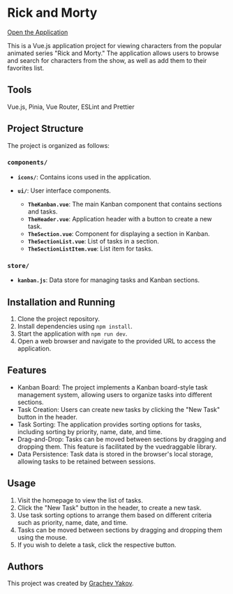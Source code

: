 # Rick and Morty

[Open the Application](https://gra4evyakov.github.io/kanban/)

This is a Vue.js application project for viewing characters from the popular animated series "Rick and Morty." The application allows users to browse and search for characters from the show, as well as add them to their favorites list.

## Tools

Vue.js, Pinia, Vue Router, ESLint and Prettier

## Project Structure

The project is organized as follows:

### `components/`

- **`icons/`**: Contains icons used in the application.
- **`ui/`**: User interface components.

    - **`TheKanban.vue`**: The main Kanban component that contains sections and tasks.
    - **`TheHeader.vue`**: Application header with a button to create a new task.
    - **`TheSection.vue`**: Component for displaying a section in Kanban.
    - **`TheSectionList.vue`**: List of tasks in a section.
    - **`TheSectionListItem.vue`**: List item for tasks.

### `store/`

- **`kanban.js`**: Data store for managing tasks and Kanban sections.

## Installation and Running

1. Clone the project repository.
2. Install dependencies using `npm install`.
3. Start the application with `npm run dev`.
4. Open a web browser and navigate to the provided URL to access the application.

## Features

- Kanban Board: The project implements a Kanban board-style task management system, allowing users to organize tasks into different sections.
- Task Creation: Users can create new tasks by clicking the "New Task" button in the header.
- Task Sorting: The application provides sorting options for tasks, including sorting by priority, name, date, and time.
- Drag-and-Drop: Tasks can be moved between sections by dragging and dropping them. This feature is facilitated by the vuedraggable library.
- Data Persistence: Task data is stored in the browser's local storage, allowing tasks to be retained between sessions.

## Usage

1. Visit the homepage to view the list of tasks.
2. Click the "New Task" button in the header, to create a new task.
3. Use task sorting options to arrange them based on different criteria such as priority, name, date, and time.
4. Tasks can be moved between sections by dragging and dropping them using the mouse.
5. If you wish to delete a task, click the respective button.

## Authors

This project was created by [Grachev Yakov](https://github.com/gra4evyakov).
